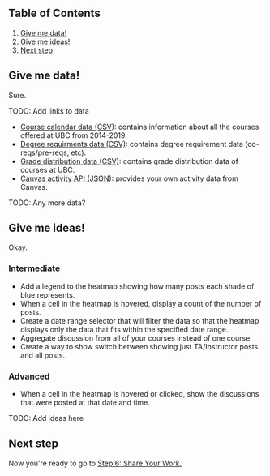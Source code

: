 ## Table of Contents
1. [Give me data!](#give-me-data)
1. [Give me ideas!](#give-me-ideas)
1. [Next step](#next-step)

## Give me data!
Sure.

TODO: Add links to data

* [Course calendar data (CSV)](): contains information about all the courses offered at UBC from 2014-2019.
* [Degree requirments data (CSV)](): contains degree requirement data (co-reqs/pre-reqs, etc).
* [Grade distribution data (CSV)](): contains grade distribution data of courses at UBC.
* [Canvas activity API (JSON)](): provides your own activity data from Canvas.

TODO: Any more data?

## Give me ideas!
Okay.

### Intermediate
* Add a legend to the heatmap showing how many posts each shade of blue represents.
* When a cell in the heatmap is hovered, display a count of the number of posts.
* Create a date range selector that will filter the data so that the heatmap displays only the data that fits within the specified date range.
* Aggregate discussion from all of your courses instead of one course.
* Create a way to show switch between showing just TA/Instructor posts and all posts.

### Advanced
* When a cell in the heatmap is hovered or clicked, show the discussions that were posted at that date and time.

TODO: Add ideas here

## Next step
Now you're ready to go to [Step 6: Share Your Work.](6-Share-Your-Work.md)
